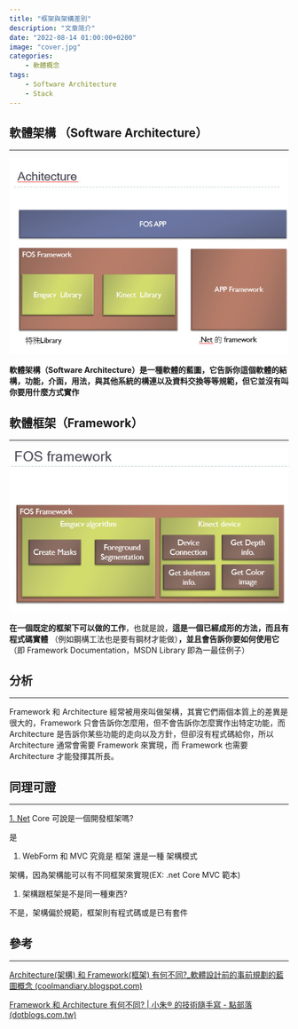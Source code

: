 ```yaml
---
title: "框架與架構差別"
description: "文章简介"
date: "2022-08-14 01:00:00+0200"
image: "cover.jpg"
categories:
    - 軟體概念
tags:
    - Software Architecture
    - Stack
---
```


## **軟體架構 （Software Architecture）**

---

![Untitled](Untitled.png)

**軟體架構（Software Architecture）是一種軟體的藍圖，它告訴你這個軟體的結構，功能，介面，用法，與其他系統的構連以及資料交換等等規範，但它並沒有叫你要用什麼方式實作**

## 軟體框架（Framework）

---

![Untitled](Untitled2.png)

**在一個既定的框架下可以做的工作**，也就是說，**這是一個已經成形的方法，而且有程式碼實體**
（例如鋼構工法也是要有鋼材才能做）**，並且會告訴你要如何使用它**（即 Framework Documentation，MSDN Library 即為一最佳例子）

## 分析

---

Framework 和 Architecture 經常被用來叫做架構，其實它們兩個本質上的差異是很大的，Framework 只會告訴你怎麼用，但不會告訴你怎麼實作出特定功能，而 Architecture 是告訴你某些功能的走向以及方針，但卻沒有程式碼給你，所以 Architecture 通常會需要 Framework 來實現，而 Framework 也需要 Architecture 才能發揮其所長。

## 同理可證

---

[1.   Net](http://1.Net) Core 可說是一個開發框架嗎?

是

1.  WebForm 和 MVC 究竟是 框架 還是一種 架構模式

架構，因為架構能可以有不同框架來實現(EX: .net Core MVC 範本)

1.  架構跟框架是不是同一種東西?

不是，架構偏於規範，框架則有程式碼或是已有套件

## 參考

---

[Architecture(架構) 和 Framework(框架) 有何不同?_軟體設計前的事前規劃的藍圖概念 (coolmandiary.blogspot.com)](https://coolmandiary.blogspot.com/2016/08/architecture-framework.html)

[Framework 和 Architecture 有何不同? | 小朱® 的技術隨手寫 - 點部落 (dotblogs.com.tw)](https://dotblogs.com.tw/regionbbs/2009/06/12/framework_vs_architecture)